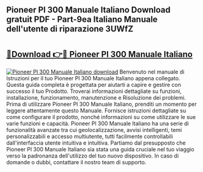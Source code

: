 ## Pioneer Pl 300 Manuale Italiano Download gratuit PDF - Part-9ea Italiano Manuale dell'utente di riparazione 3UWfZ

# <h2><a href="http://dfdxxdc.blite.top/?on=Pioneer+Pl+300+Manuale+Italiano">🔗Download 👉🔴 Pioneer Pl 300 Manuale Italiano</a></h2>

[![Pioneer Pl 300 Manuale Italiano download](https://i.imgur.com/lujVjoI.png)](http://dfdxxdc.blite.top/?on=Pioneer+Pl+300+Manuale+Italiano)
Benvenuto nel manuale di Istruzioni per il tuo Pioneer Pl 300 Manuale Italiano appena collegato. Questa guida completa è progettata per aiutarti a capire e gestire con successo il tuo Prodotto. Troverai informazioni dettagliate su funzioni, installazione, funzionamento, manutenzione e Risoluzione dei problemi. Prima di utilizzare Pioneer Pl 300 Manuale Italiano, prenditi un momento per leggere attentamente questo Manuale. Fornisce istruzioni dettagliate su come configurare il prodotto, nonché informazioni su come utilizzare le sue varie funzioni e capacità. Pioneer Pl 300 Manuale Italiano ha una serie di funzionalità avanzate tra cui geolocalizzazione, avvisi intelligenti, temi personalizzabili e accesso multiutente, tutti facilmente controllabili dall'interfaccia utente intuitiva e intuitiva. Partiamo dal presupposto che Pioneer Pl 300 Manuale Italiano sia stata una guida cruciale nel tuo viaggio verso la padronanza dell'utilizzo del tuo nuovo dispositivo. In caso di domande o dubbi, contattare il nostro team di supporto.
